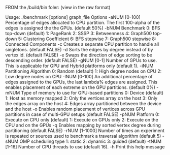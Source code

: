 FROM the /build/bin foler: (view in the raw format)


Usage: ./benchmark [options] graph_file
Options
  -aNUM [0-100] Percentage of edges allocated to CPU partition.
        The first 100-alpha of the edges is assigned the the GPUs.
        (default 50%)
  -bNUM Benchmark
     0: BFS top-down (default)
     1: PageRank
     2: SSSP
     3: Betweenness
     4: Graph500 top-down
     5: Clustering Coefficient
     6: BFS stepwise
     7: Graph500 stepwise
     8: Connected Components
  -c Creates a separate CPU partition to handle all singletons.
     (default FALSE)
  -d Sorts the edges by degree instead of by vertex id.
     (default FALSE)
  -e Swaps the direction of edge sorting to be descending order.
     (default FALSE)
  -gNUM [0-1] Number of GPUs to use. This is applicable for GPU
        and Hybrid platforms only (default 1).
  -iNUM Partitioning Algorithm
     0: Random (default)
     1: High degree nodes on CPU
     2: Low degree nodes on CPU
  -lNUM [0-100] An additional percentage of edges assigned to the
        GPUs, the last lambda% edges are assigned. This enables
        placement of each extreme on the GPU partitions.
        (default 0%)
  -mNUM Type of memory to use for GPU-based partitions
     0: Device (default)
     1: Host as memory mapped
     2: Only the vertices array on the host
     3: Only the edges array on the host
     4: Edges array partitioned between the device and the host
  -o Enables random placement of vertices across GPU partitions
     in case of multi-GPU setups (default FALSE)
  -pNUM Platform
     0: Execute on CPU only (default)
     1: Execute on GPUs only
     2: Execute on the CPU and on the GPUs
  -q Enables mapping by sorted vertex degree during partitioning
     (default FALSE)
  -rNUM [1-1000] Number of times an experiment is repeated or sources
        used to benchmark a traversal algorithm (default 5)
  -sNUM OMP scheduling type
     1: static
     2: dynamic
     3: guided (default)
  -tNUM [1-16] Number of CPU threads to use (default 16).
  -h Print this help message
